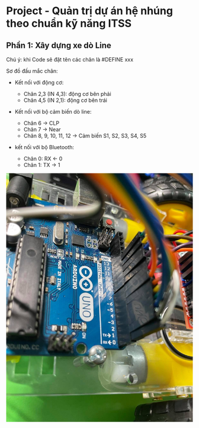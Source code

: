 # Project - Quản trị dự án hệ nhúng theo chuẩn kỹ năng ITSS

## Phần 1: Xây dựng xe dò Line 
Chú ý: khi Code sẽ đặt tên các chân là #DEFINE xxx 

Sơ đồ đấu mắc chân: 

* Kết nối với động cơ: 
	- Chân 2,3 (IN 4,3): động cơ bên phải 
	- Chân 4,5 (IN 2,1): động cơ bên trái 

* Kết nối với bộ cảm biến dò line:
	- Chân 6 -> CLP
	- Chân 7 -> Near 
	- Chân 8, 9, 10, 11, 12 -> Cảm biến S1, S2, S3, S4, S5

* kết nối với bộ Bluetooth:
	- Chân 0: RX <- 0
	- Chân 1: TX -> 1

![](img/robot.jpg)
